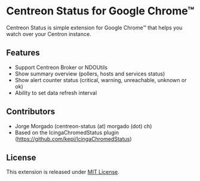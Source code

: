 Centreon Status for Google Chrome™
==================================

Centreon Status is simple extension for Google Chrome™ that helps you watch
over your Centron instance.

Features
--------
- Support Centreon Broker or NDOUtils
- Show summary overview (pollers, hosts and services status)
- Show alert counter status (critical, warning, unreachable, unknown or ok)
- Ability to set data refresh interval

Contributors
------------
- Jorge Morgado (centreon-status (at) morgado (dot) ch)
- Based on the IcingaChromedStatus plugin (https://github.com/kepi/IcingaChromedStatus)

License
-------
This extension is released under [MIT License](http://en.wikipedia.org/wiki/MIT_License).
